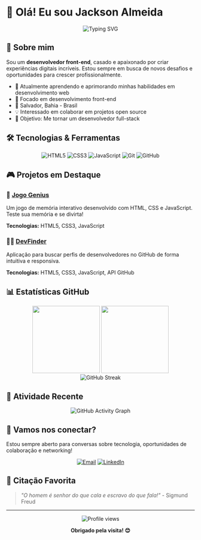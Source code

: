 # 👋 Olá! Eu sou Jackson Almeida

<div align="center">
  <img src="https://readme-typing-svg.herokuapp.com?font=Fira+Code&pause=1000&color=00D9FF&center=true&vCenter=true&width=435&lines=Desenvolvedor+Front-end;Salvador+-+BA;Apaixonado+por+tecnologia;Sempre+aprendendo!" alt="Typing SVG" />
</div>

## 🚀 Sobre mim

Sou um **desenvolvedor front-end**, casado e apaixonado por criar experiências digitais incríveis. Estou sempre em busca de novos desafios e oportunidades para crescer profissionalmente.

- 🌱 Atualmente aprendendo e aprimorando minhas habilidades em desenvolvimento web
- 💼 Focado em desenvolvimento front-end
- 📍 Salvador, Bahia - Brasil
- 💡 Interessado em colaborar em projetos open source
- 🎯 Objetivo: Me tornar um desenvolvedor full-stack

## 🛠️ Tecnologias & Ferramentas

<div align="center">
  
![HTML5](https://img.shields.io/badge/HTML5-E34F26?style=for-the-badge&logo=html5&logoColor=white)
![CSS3](https://img.shields.io/badge/CSS3-1572B6?style=for-the-badge&logo=css3&logoColor=white)
![JavaScript](https://img.shields.io/badge/JavaScript-F7DF1E?style=for-the-badge&logo=javascript&logoColor=black)
![Git](https://img.shields.io/badge/Git-F05032?style=for-the-badge&logo=git&logoColor=white)
![GitHub](https://img.shields.io/badge/GitHub-181717?style=for-the-badge&logo=github&logoColor=white)

</div>

## 🎮 Projetos em Destaque

### 🧠 [Jogo Genius](https://jacksonadh.github.io/jogoGenius/)
Um jogo de memória interativo desenvolvido com HTML, CSS e JavaScript. Teste sua memória e se divirta!

**Tecnologias:** HTML5, CSS3, JavaScript

### 👨‍💻 [DevFinder](https://jacksonadh-devfinder.netlify.app/)
Aplicação para buscar perfis de desenvolvedores no GitHub de forma intuitiva e responsiva.

**Tecnologias:** HTML5, CSS3, JavaScript, API GitHub

## 📊 Estatísticas GitHub

<div align="center">
  <img height="180em" src="https://github-readme-stats.vercel.app/api?username=jacksonadh&show_icons=true&theme=tokyonight&include_all_commits=true&count_private=true"/>
  <img height="180em" src="https://github-readme-stats.vercel.app/api/top-langs/?username=jacksonadh&layout=compact&langs_count=7&theme=tokyonight"/>
</div>

<div align="center">
  <img src="https://github-readme-streak-stats.herokuapp.com/?user=jacksonadh&theme=tokyonight" alt="GitHub Streak" />
</div>

## 🌟 Atividade Recente

<div align="center">
  <img src="https://github-readme-activity-graph.vercel.app/graph?username=jacksonadh&theme=tokyo-night" alt="GitHub Activity Graph" />
</div>

## 🤝 Vamos nos conectar?

Estou sempre aberto para conversas sobre tecnologia, oportunidades de colaboração e networking!

<div align="center">
  
[![Email](https://img.shields.io/badge/Email-D14836?style=for-the-badge&logo=gmail&logoColor=white)](mailto:Jackson_almeida_07@hotmail.com)
[![LinkedIn](https://img.shields.io/badge/LinkedIn-0077B5?style=for-the-badge&logo=linkedin&logoColor=white)]([https://linkedin.com/in/seu-perfil](https://www.linkedin.com/in/jah7/))
<!--[![Portfolio](https://img.shields.io/badge/Portfolio-FF5722?style=for-the-badge&logo=google-chrome&logoColor=white)](https://seu-portfolio.com)-->

</div>

## 💭 Citação Favorita

> *"O homem é senhor do que cala e escravo do que fala!"* - Sigmund Freud

---

<div align="center">
  <img src="https://komarev.com/ghpvc/?username=jacksonadh&color=00D9FF&style=flat-square&label=Profile+Views" alt="Profile views" />
  
  **Obrigado pela visita! 😊**
</div>
